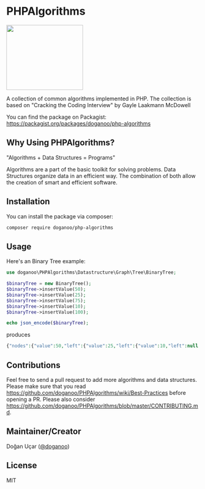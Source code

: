 # PHPAlgorithms
<img src="https://www.dogan-ucar.de/wp-content/uploads/2018/09/PHPAlgorithms.png" data-canonical-src="https://www.dogan-ucar.de/wp-content/uploads/2018/09/PHPAlgorithms.png" width="200" height="170" />

A collection of common algorithms implemented in PHP. The collection is based on "Cracking the Coding Interview" by Gayle Laakmann McDowell

You can find the package on Packagist: https://packagist.org/packages/doganoo/php-algorithms

## Why Using PHPAlgorithms?

"Algorithms + Data Structures = Programs" 

Algorithms are a part of the basic toolkit for solving problems. Data Structures organize data in an efficient way. The combination of both allow the creation of smart and efficient software.

## Installation

You can install the package via composer:

```bash
composer require doganoo/php-algorithms
```

## Usage

Here's an Binary Tree example:

```php
use doganoo\PHPAlgorithms\Datastructure\Graph\Tree\BinaryTree;

$binaryTree = new BinaryTree();
$binaryTree->insertValue(50);
$binaryTree->insertValue(25);
$binaryTree->insertValue(75);
$binaryTree->insertValue(10);
$binaryTree->insertValue(100);

echo json_encode($binaryTree);
```

produces
```php
{"nodes":{"value":50,"left":{"value":25,"left":{"value":10,"left":null,"right":null},"right":null},"right":{"value":75,"left":null,"right":{"value":100,"left":null,"right":null}}}}
```

## Contributions

Feel free to send a pull request to add more algorithms and data structures. Please make sure that you read https://github.com/doganoo/PHPAlgorithms/wiki/Best-Practices before opening a PR.
Please also consider https://github.com/doganoo/PHPAlgorithms/blob/master/CONTRIBUTING.md.

## Maintainer/Creator

Doğan Uçar ([@doganoo](https://www.dogan-ucar.de))

## License

MIT
